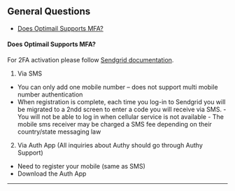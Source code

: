 ## General Questions
<a id="general"></a>
   - [Does Optimail Supports MFA?](#mfa)
   
 
#### <a id="mfa"></a>Does Optimail Supports MFA?
For 2FA activation please follow [Sendgrid documentation](https://sendgrid.com/docs/ui/account-and-settings/two-factor-authentication/).

1.	Via SMS 
   - You can only add one mobile number – does not support multi mobile number authentication
   - When registration is complete, each time you log-in to Sendgrid you will be migrated to a 2ndd screen to enter a code you will receive via SMS.
    - You will not be able to log in when cellular service is not available
    - The mobile sms receiver may be charged a SMS fee depending on their country/state messaging law

2.	Via Auth App (All inquiries about Authy should go through Authy Support)
   - Need to register your mobile (same as SMS)
   - Download the Auth App
   

<HR>
